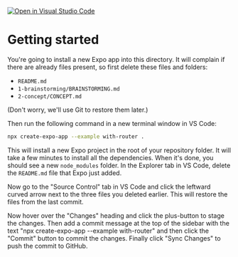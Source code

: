 [![Open in Visual Studio Code](https://classroom.github.com/assets/open-in-vscode-718a45dd9cf7e7f842a935f5ebbe5719a5e09af4491e668f4dbf3b35d5cca122.svg)](https://classroom.github.com/online_ide?assignment_repo_id=11391571&assignment_repo_type=AssignmentRepo)
# Getting started

You're going to install a new Expo app into this directory. It will complain if there are already files present, so first delete these files and folders:

-   `README.md`
-   `1-brainstorming/BRAINSTORMING.md`
-   `2-concept/CONCEPT.md`

(Don't worry, we'll use Git to restore them later.)

Then run the following command in a new terminal window in VS Code:

```sh
npx create-expo-app --example with-router .
```

This will install a new Expo project in the root of your repository folder. It will take a few minutes to install all the dependencies. When it's done, you should see a new `node_modules` folder. In the Explorer tab in VS Code, delete the `README.md` file that Expo just added.

Now go to the "Source Control" tab in VS Code and click the leftward curved arrow next to the three files you deleted earlier. This will restore the files from the last commit.

Now hover over the "Changes" heading and click the plus-button to stage the changes. Then add a commit message at the top of the sidebar with the text "npx create-expo-app --example with-router" and then click the "Commit" button to commit the changes. Finally click "Sync Changes" to push the commit to GitHub.
